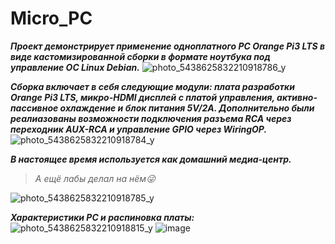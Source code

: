 # Micro_PC
___Проект демонстрирует применение одноплатного PC Orange Pi3 LTS в виде кастомизированной сборки в формате ноутбука под управление ОС Linux Debian.___
![photo_5438625832210918786_y](https://github.com/user-attachments/assets/33ead849-a372-4e61-9b8e-10f38102c918)


___Сборка включает в себя следующие модули: плата разработки Orange Pi3 LTS, микро-HDMI дисплей с платой управления, активно-пассивное охлаждение и блок питания 5V/2A. Дополнительно были реалиазованы возможности подключения разъема RCA через переходник AUX-RCA и управление GPIO через WiringOP.___
![photo_5438625832210918784_y](https://github.com/user-attachments/assets/8b59793a-54ef-45d9-98ae-7c94f43deb71)


___В настоящее время используется как домашний медиа-центр.___
  > _А ещё лабы делал на нём😜_
> 
![photo_5438625832210918785_y](https://github.com/user-attachments/assets/18e2042f-0bfc-4aee-80d0-0e66cfbfed08)


___Характеристики PC и распиновка платы:___
![photo_5438625832210918815_y](https://github.com/user-attachments/assets/0b3f9395-e030-4ff8-843b-d227bb425cc4)
![image](https://github.com/user-attachments/assets/18a8001a-6cc2-474f-bd12-b3f209e2ea34)

